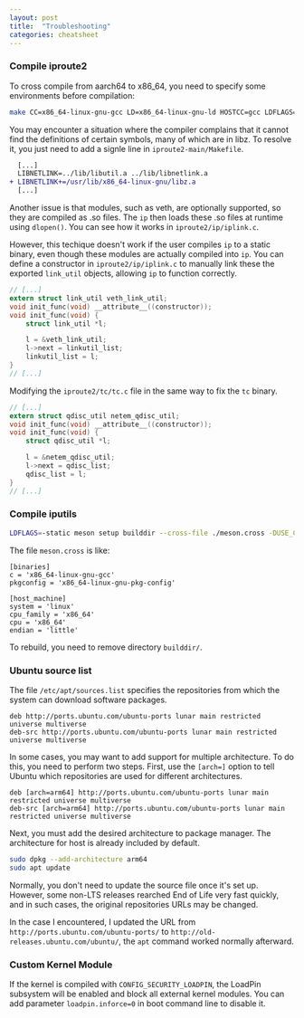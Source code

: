 ```yaml
---
layout: post
title:  "Troubleshooting"
categories: cheatsheet
---
```


### Compile iproute2

To cross compile from aarch64 to x86_64, you need to specify some environments before compilation:
``` bash
make CC=x86_64-linux-gnu-gcc LD=x86_64-linux-gnu-ld HOSTCC=gcc LDFLAGS=-static -j`nproc`
```

You may encounter a situation where the compiler complains that it cannot find the definitions of certain symbols, many of which are in libz. To resolve it, you just need to add a signle line in `iproute2-main/Makefile`.

``` diff
  [...]
  LIBNETLINK=../lib/libutil.a ../lib/libnetlink.a
+ LIBNETLINK+=/usr/lib/x86_64-linux-gnu/libz.a
  [...]
```

Another issue is that modules, such as veth, are optionally supported, so they are compiled as .so files. The `ip` then loads these .so files at runtime using `dlopen()`. You can see how it works in `iproute2/ip/iplink.c`.

However, this techique doesn't work if the user compiles `ip` to a static binary, even though these modules are actually compiled into `ip`. You can define a constructor in `iproute2/ip/iplink.c` to manually link these the exported `link_util` objects, allowing `ip` to function correctly.

``` c
// [...]
extern struct link_util veth_link_util;
void init_func(void) __attribute__((constructor));
void init_func(void) {
    struct link_util *l;

    l = &veth_link_util;
    l->next = linkutil_list;
    linkutil_list = l;
}
// [...]
```

Modifying the `iproute2/tc/tc.c` file in the same way to fix the `tc` binary.

``` c
// [...]
extern struct qdisc_util netem_qdisc_util;
void init_func(void) __attribute__((constructor));
void init_func(void) {
    struct qdisc_util *l;

    l = &netem_qdisc_util;
    l->next = qdisc_list;
    qdisc_list = l;
}
// [...]
```

### Compile iputils

``` bash
LDFLAGS=-static meson setup builddir --cross-file ./meson.cross -DUSE_CAP=false
```

The file `meson.cross` is like:
```
[binaries]
c = 'x86_64-linux-gnu-gcc'
pkgconfig = 'x86_64-linux-gnu-pkg-config'

[host_machine]
system = 'linux'
cpu_family = 'x86_64'
cpu = 'x86_64'
endian = 'little'
```

To rebuild, you need to remove directory `builddir/`.

### Ubuntu source list

The file `/etc/apt/sources.list` specifies the repositories from which the system can download software packages.
```
deb http://ports.ubuntu.com/ubuntu-ports lunar main restricted universe multiverse
deb-src http://ports.ubuntu.com/ubuntu-ports lunar main restricted universe multiverse
```

In some cases, you may want to add support for multiple architecture. To do this, you need to perform two steps. First, use the `[arch=]` option to tell Ubuntu which repositories are used for different architectures.
```
deb [arch=arm64] http://ports.ubuntu.com/ubuntu-ports lunar main restricted universe multiverse
deb-src [arch=arm64] http://ports.ubuntu.com/ubuntu-ports lunar main restricted universe multiverse
```

Next, you must add the desired architecture to package manager. The architecture for host is already included by default.
``` bash
sudo dpkg --add-architecture arm64
sudo apt update
```

Normally, you don't need to update the source file once it's set up. However, some non-LTS releases rearched End of Life very fast quickly, and in such cases, the original repositories URLs may be changed.

In the case I encountered, I updated the URL from `http://ports.ubuntu.com/ubuntu-ports/` to `http://old-releases.ubuntu.com/ubuntu/`, the `apt` command worked normally afterward.

### Custom Kernel Module

If the kernel is compiled with `CONFIG_SECURITY_LOADPIN`, the LoadPin subsystem will be enabled and block all external kernel modules. You can add parameter `loadpin.inforce=0` in boot command line to disable it.